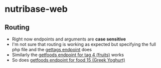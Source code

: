 # nutribase-web
## Routing
* Right now endpoints and arguments are **case sensitive**
* I'm not sure that routing is working as expected but specifying the full php file and the [gettags endpoint](https://objectivedynamics.co.uk/nutribase.php/getTags) does
* Similarly the [getfoods endpoint for tag 4 (fruits)](https://objectivedynamics.co.uk/nutribase.php/getFoods?tagId=4) works
* So does [getfoods endpoint for food 15 (Greek Yoghurt)](https://objectivedynamics.co.uk/nutribase.php/getSingleFood?foodId=15)
